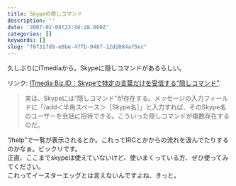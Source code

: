 ```yaml
---
title: Skypeの隠しコマンド
description: ''
date: '2007-02-09T23:48:28.000Z'
categories: []
keywords: []
slug: "f0f31fd9-e6be-47fb-948f-12d2084a75ec"
---
```

久しぶりにITmediaから。Skypeに隠しコマンドがあるらしい。

リンク: [ITmedia Biz.ID：Skypeで特定の言葉だけを受信する“隠しコマンド”](http://www.itmedia.co.jp/bizid/articles/0702/09/news106.html "ITmedia Biz.ID：Skypeで特定の言葉だけを受信する“隠しコマンド”").

> 実は、Skypeには“隠しコマンド”が存在する。メッセージの入力フィールドに「/add＜半角スペース＞［Skype名］」と入力すれば、そのSkype名のユーザーを会話に招待できる。こういった隠しコマンドが複数存在するのだ。

“/help”で一覧が表示されるとか。これってIRCとかからの流れを汲んでたりするのかなぁ。ビックリです。  
正直、ここまでskypeは使えていないけど、使いまくっている方、ぜひ使ってみてください。  
これってイースターエッグとは言えないんですよね、きっと。